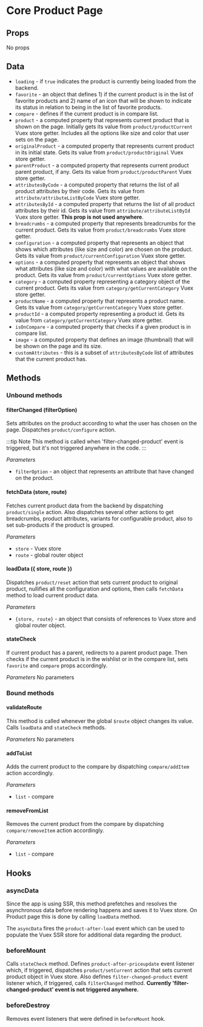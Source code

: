 # Core Product Page

## Props

No props

## Data

- `loading` - if `true` indicates the product is currently being loaded from the backend.
- `favorite` - an object that defines 1) if the current product is in the list of favorite products and 2) name of an icon that will be shown to indicate its status in relation to being in the list of favorite products.
- `compare` - defines if the current product is in compare list.
- `product` - a computed property that represents current product that is shown on the page. Initially gets its value from `product/productCurrent` Vuex store getter. Includes all the options like size and color that user sets on the page.
- `originalProduct` - a computed property that represents current product in its initial state. Gets its value from `product/productOriginal` Vuex store getter.
- `parentProduct` - a computed property that represents current product parent product, if any. Gets its value from `product/productParent` Vuex store getter.
- `attributesByCode` - a computed property that returns the list of all product attributes by their code. Gets its value from `attribute/attributeListByCode` Vuex store getter.
- `attributesById` - a computed property that returns the list of all product attributes by their id. Gets its value from `attribute/attributeListById` Vuex store getter. **This prop is not used anywhere**.
- `breadcrumbs` - a computed property that represents breadcrumbs for the current product. Gets its value from `product/breadcrumbs` Vuex store getter.
- `configuration` - a computed property that represents an object that shows which attributes (like size and color) are chosen on the product. Gets its value from `product/currentConfiguration` Vuex store getter.
- `options` - a computed property that represents an object that shows what attributes (like size and color) with what values are available on the product. Gets its value from `product/currentOptions` Vuex store getter.
- `category` - a computed property representing a category object of the current product. Gets its value from `category/getCurrentCategory` Vuex store getter.
- `productName` - a computed property that represents a product name. Gets its value from `category/getCurrentCategory` Vuex store getter.
- `productId` - a computed property representing a product id. Gets its value from `category/getCurrentCategory` Vuex store getter.
- `isOnCompare` - a computed property that checks if a given product is in compare list.
- `image` - a computed property that defines an image (thumbnail) that will be shown on the page and its size.
- `customAttributes` - this is a subset of `attributesByCode` list of attributes that the current product has.

## Methods

### Unbound methods

#### filterChanged (filterOption)

Sets attributes on the product according to what the user has chosen on the page. Dispatches `product/configure` action.

:::tip Note
This method is called when 'filter-changed-product' event is triggered, but it's not triggered anywhere in the code.
:::

_Parameters_

- `filterOption` - an object that represents an attribute that have changed on the product.

#### fetchData (store, route)

Fetches current product data from the backend by dispatching `product/single` action. Also dispatches several other actions to get breadcrumbs, product attributes, variants for configurable product, also to set sub-products if the product is grouped.

_Parameters_

- `store` - Vuex store
- `route` - global router object

#### loadData ({ store, route })

Dispatches `product/reset` action that sets current product to original product, nullifies all the configuration and options, then calls `fetchData` method to load current product data.

_Parameters_

- `{store, route}` - an object that consists of references to Vuex store and global router object.

#### stateCheck

If current product has a parent, redirects to a parent product page. Then checks if the current product is in the wishlist or in the compare list, sets `favorite` and `compare` props accordingly.

_Parameters_
No parameters

### Bound methods

#### validateRoute

This method is called whenever the global `$route` object changes its value. Calls `loadData` and `stateCheck` methods.

_Parameters_
No parameters

#### addToList

Adds the current product to the compare by dispatching `compare/addItem` action accordingly.

_Parameters_

- `list` - compare

#### removeFromList

Removes the current product from the compare by dispatching `compare/removeItem` action accordingly.

_Parameters_

- `list` - compare

## Hooks

### asyncData

Since the app is using SSR, this method prefetches and resolves the asynchronous data before rendering happens and saves it to Vuex store. On Product page this is done by calling `loadData` method.

The `asyncData` fires the `product-after-load` event which can be used to populate the Vuex SSR store for additional data regarding the product.

### beforeMount

Calls `stateCheck` method. Defines `product-after-priceupdate` event listener which, if triggered, dispatches `product/setCurrent` action that sets current product object in Vuex store. Also defines `filter-changed-product` event listener which, if triggered, calls `filterChanged` method. **Currently 'filter-changed-product' event is not triggered anywhere.**

### beforeDestroy

Removes event listeners that were defined in `beforeMount` hook.
